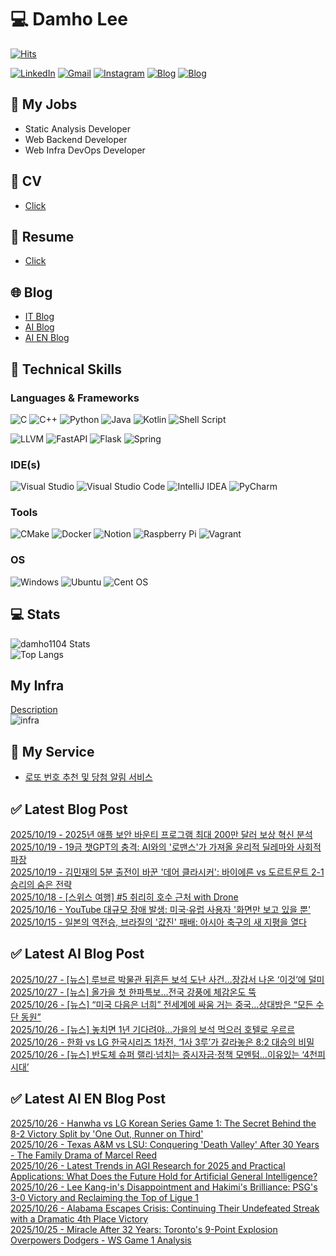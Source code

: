 
# 💻 Damho Lee

[![Hits](https://hits.seeyoufarm.com/api/count/incr/badge.svg?url=https%3A%2F%2Fgithub.com%2Fdamho1104&count_bg=%233D9CC8&title_bg=%23555555&icon=&icon_color=%23E7E7E7&title=hits&edge_flat=false)](https://hits.seeyoufarm.com)  

[![LinkedIn](https://img.shields.io/badge/Linkedin-%230077B5.svg?style=flat&logo=linkedin&logoColor=white)](https://www.linkedin.com/in/damho1104/)
[![Gmail](https://img.shields.io/badge/Gmail-D14836?style=flat&logo=gmail&logoColor=white)](mailto:damho1104@gmail.com)
[![Instagram](https://img.shields.io/badge/Instargram-%23E4405F.svg?style=flat&logo=Instagram&logoColor=white)](https://www.instagram.com/damho1104/)
[![Blog](https://img.shields.io/badge/Blog-%23000000.svg?style=flat&logo=Tistory&logoColor=white)](https://dmomo.co.kr/)
[![Blog](https://img.shields.io/badge/Blog-%23000000.svg?style=flat&logo=WordPress&logoColor=white)](https://blog.ai.dmomo.co.kr/)

## 📃 My Jobs
- Static Analysis Developer
- Web Backend Developer
- Web Infra DevOps Developer

## 📰 CV
- [Click](https://resume.dmomo.net/damho.lee/resume)  

## 📘 Resume
- [Click](https://damho1104.notion.site/8af3191b9815406d95708d9a0cea5a9e)  

## 🌐 Blog
- [IT Blog](https://dmomo.co.kr/)
- [AI Blog](https://blog.ai.dmomo.co.kr/)
- [AI EN Blog](https://ai.trend.dmomo.co.kr/)

## 💪 Technical Skills
### Languages & Frameworks
![C](https://img.shields.io/badge/c-%2300599C.svg?style=flat&logo=c&logoColor=white)
![C++](https://img.shields.io/badge/c++-%2300599C.svg?style=flat&logo=c%2B%2B&logoColor=white)
![Python](https://img.shields.io/badge/Python-3776AB.svg?&style=flat&logo=Python&logoColor=white)
![Java](https://img.shields.io/badge/java-%23ED8B00.svg?style=flat&logo=openjdk&logoColor=white)
![Kotlin](https://img.shields.io/badge/Kotlin-%237F52FF.svg?style=flat&logo=Kotlin&logoColor=white)
![Shell Script](https://img.shields.io/badge/Shell_script-%23121011.svg?style=flat&logo=gnu-bash&logoColor=white)  
  
![LLVM](https://img.shields.io/badge/LLVM/Clang-000B1D.svg?&style=flat&logo=LLVM&logoColor=white)
![FastAPI](https://img.shields.io/badge/FastAPI-005571?style=flat&logo=fastapi)
![Flask](https://img.shields.io/badge/Flask-%23000.svg?style=flat&logo=flask&logoColor=white)
![Spring](https://img.shields.io/badge/Springboot-%236DB33F.svg?style=flat&logo=spring&logoColor=white)
  
  
### IDE(s)
![Visual Studio](https://img.shields.io/badge/Visual%20Studio-5C2D91.svg?style=flat&logo=visual-studio&logoColor=white) 
![Visual Studio Code](https://img.shields.io/badge/Visual%20Studio%20Code-0078d7.svg?style=flat&logo=visual-studio-code&logoColor=white)
![IntelliJ IDEA](https://img.shields.io/badge/IntelliJIDEA-000000.svg?style=flat&logo=intellij-idea&logoColor=white) 
![PyCharm](https://img.shields.io/badge/PyCharm-143?style=flat&logo=pycharm&logoColor=black&color=black&labelColor=green) 


### Tools
![CMake](https://img.shields.io/badge/CMake-%23008FBA.svg?style=flat&logo=cmake&logoColor=white)
![Docker](https://img.shields.io/badge/docker-%230db7ed.svg?style=flat&logo=docker&logoColor=white)
![Notion](https://img.shields.io/badge/Notion-%23000000.svg?style=flat&logo=notion&logoColor=white)
![Raspberry Pi](https://img.shields.io/badge/-RaspberryPi-C51A4A?style=flat&logo=Raspberry-Pi)
![Vagrant](https://img.shields.io/badge/Vagrant-%231563FF.svg?style=flat&logo=vagrant&logoColor=white)


### OS
![Windows](https://img.shields.io/badge/Windows-0078D6?style=flat&logo=windows&logoColor=white)
![Ubuntu](https://img.shields.io/badge/Ubuntu-E95420?style=flat&logo=ubuntu&logoColor=white)
![Cent OS](https://img.shields.io/badge/Cent%20OS-002260?style=flat&logo=centos&logoColor=F0F0F0)


## :computer: Stats
![damho1104 Stats](https://github-readme-stats.vercel.app/api?username=damho1104&hide=issues&show_icons=true&show=prs_merged,prs_merged_percentage&theme=chartreuse-dark)  
![Top Langs](https://github-readme-stats.vercel.app/api/top-langs/?username=damho1104&layout=compact&theme=chartreuse-dark)


## My Infra
[Description](https://dmomo.co.kr/444)  
![infra](https://nextcloud.dmomo.net/apps/files_sharing/publicpreview/EtWDB9RaEXyf4FT?file=/&fileId=142416&x=6016&y=3384&a=true&etag=eee0bc0c4308201c786211582fdbc678)  





## 📣 My Service
- [로또 번호 추천 및 당첨 알림 서비스](https://lotto.dmomo.co.kr/)  


## ✅ Latest Blog Post

[2025/10/19 - 2025년 애플 보안 바운티 프로그램 최대 200만 달러 보상 혁신 분석](https://dmomo.co.kr/742) <br/>
[2025/10/19 - 19금 챗GPT의 충격: AI와의 '로맨스'가 가져올 윤리적 딜레마와 사회적 파장](https://dmomo.co.kr/741) <br/>
[2025/10/19 - 김민재의 5분 출전이 바꾼 '데어 클라시커': 바이에른 vs 도르트문트 2-1 승리의 숨은 전략](https://dmomo.co.kr/740) <br/>
[2025/10/18 - [스위스 여행] #5 취리히 호수 근처 with Drone](https://dmomo.co.kr/739) <br/>
[2025/10/16 - YouTube 대규모 장애 발생: 미국&middot;유럽 사용자 '화면만 보고 있을 뿐'](https://dmomo.co.kr/738) <br/>
[2025/10/15 - 일본의 역전승, 브라질의 '값진' 패배: 아시아 축구의 새 지평을 열다](https://dmomo.co.kr/737) <br/>

## ✅ Latest AI Blog Post
[2025/10/27 - [뉴스] 루브르 박물관 뒤흔든 보석 도난 사건…장갑서 나온 ‘이것’에 덜미](https://blog.ai.dmomo.co.kr/news/12627) <br/>
[2025/10/27 - [뉴스] 올가을 첫 한파특보…전국 강풍에 체감온도 뚝](https://blog.ai.dmomo.co.kr/news/12624) <br/>
[2025/10/26 - [뉴스] “미국 다음은 너희” 전세계에 싸움 거는 중국…상대방은 “모든 수단 동원”](https://blog.ai.dmomo.co.kr/news/12621) <br/>
[2025/10/26 - [뉴스] 놓치면 1년 기다려야…가을의 보석 먹으러 호텔로 우르르](https://blog.ai.dmomo.co.kr/news/12618) <br/>
[2025/10/26 - 한화 vs LG 한국시리즈 1차전, ‘1사 3루’가 갈라놓은 8:2 대승의 비밀](https://blog.ai.dmomo.co.kr/trend/12615) <br/>
[2025/10/26 - [뉴스] 반도체 슈퍼 랠리·넘치는 증시자금·정책 모멘텀…이유있는 ‘4천피 시대’](https://blog.ai.dmomo.co.kr/news/12612) <br/>

## ✅ Latest AI EN Blog Post
[2025/10/26 - Hanwha vs LG Korean Series Game 1: The Secret Behind the 8-2 Victory Split by 'One Out, Runner on Third'](https://ai.trend.dmomo.co.kr/2025/10/hanwha-vs-lg-korean-series-game-1.html) <br/>
[2025/10/26 - Texas A&M vs LSU: Conquering 'Death Valley' After 30 Years - The Family Drama of Marcel Reed](https://ai.trend.dmomo.co.kr/2025/10/texas-vs-lsu-conquering-death-valley.html) <br/>
[2025/10/26 - Latest Trends in AGI Research for 2025 and Practical Applications: What Does the Future Hold for Artificial General Intelligence?](https://ai.trend.dmomo.co.kr/2025/10/latest-trends-in-agi-research-for-2025.html) <br/>
[2025/10/26 - Lee Kang-in's Disappointment and Hakimi's Brilliance: PSG's 3-0 Victory and Reclaiming the Top of Ligue 1](https://ai.trend.dmomo.co.kr/2025/10/lee-kang-ins-disappointment-and-hakimis.html) <br/>
[2025/10/26 - Alabama Escapes Crisis: Continuing Their Undefeated Streak with a Dramatic 4th Place Victory](https://ai.trend.dmomo.co.kr/2025/10/alabama-escapes-crisis-continuing-their.html) <br/>
[2025/10/25 - Miracle After 32 Years: Toronto's 9-Point Explosion Overpowers Dodgers - WS Game 1 Analysis](https://ai.trend.dmomo.co.kr/2025/10/miracle-after-32-years-torontos-9-point.html) <br/>
